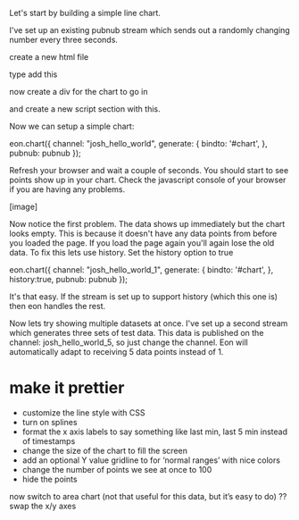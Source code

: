 Let's start by building a simple line chart.

I've set up an existing pubnub stream which sends out a randomly
changing number every three seconds.


create a new html file

type add this

<script type="text/javascript" src="//pubnub.github.io/eon/v/eon/0.0.9/eon.js"></script>
<link type="text/css" rel="stylesheet" href="//pubnub.github.io/eon/v/eon/0.0.9/eon.css" />

now create a div for the chart to go in

<div id="chart"></div>

and create a new script section with this.  

<script type="text/javascript">
var pubnub = PUBNUB.init({
    ssl           : true,  // <- enable TLS Tunneling over TCP
    publish_key   : "demo",
    subscribe_key : "demo"
});
</script>


Now we can setup a simple chart:

eon.chart({
    channel: "josh_hello_world",
    generate: {
        bindto: '#chart',
    },
    pubnub: pubnub
});


Refresh your browser and wait a couple of seconds. You should start to see points show up in
your chart.  Check the javascript console of your browser if you are having any problems.

[image]


Now notice the first problem.  The data shows up immediately but the chart looks empty. This is because
it doesn't have any data points from before you loaded the page. If you load the page again you'll 
again lose the old data. To fix this lets use history.  Set the history option to true

eon.chart({
    channel: "josh_hello_world_1",
    generate: {
        bindto: '#chart',
    },
    history:true,
    pubnub: pubnub
});

It's that easy. If the stream is set up to support history (which this one is) then eon handles the rest.

Now lets try showing multiple datasets at once.  I've set up a second stream which generates three sets
of test data.  This data is published on the channel: josh_hello_world_5, so just change the channel. 
Eon will automatically adapt to receiving 5 data points instead of 1.


# make it prettier

* customize the line style with CSS
* turn on splines
* format the x axis labels to say something like last min, last 5 min instead of timestamps
* change the size of the chart to fill the screen
* add an optional Y value gridline to for ‘normal ranges’ with nice colors
* change the number of points we see at once to 100
* hide the points




now switch to area chart (not that useful for this data, but it’s easy to do)
??swap the x/y axes











